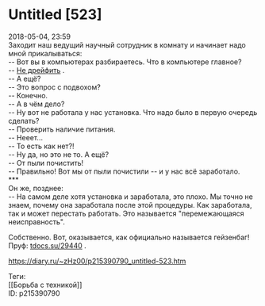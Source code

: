 Untitled [523]
===============

   
 2018-05-04, 23:59   
  Заходит наш ведущий научный сотрудник в комнату и начинает надо мной прикалываться:   
 -- Вот вы в компьютерах разбираетесь. Что в компьютере главное?   
 --  [Не дрейфить](http://anekdotov.net/anekdot/all/ntglvnvtnknbzdt.htm)  .   
 -- А ещё?   
 -- Это вопрос с подвохом?   
 -- Конечно.   
 -- А в чём дело?   
 -- Ну вот не работала у нас установка. Что надо было в первую очередь сделать?   
 -- Проверить наличие питания.   
 -- Нееет...   
 -- То есть как нет?!   
 -- Ну да, но это не то. А ещё?   
 -- От пыли почистить!   
 -- Правильно! Вот мы от пыли почистили -- и у нас всё заработало.   
 \*\*\*   
 Он же, позднее:   
 -- На самом деле хотя установка и заработала, это плохо. Мы точно не знаем, почему она заработала после этой процедуры. Как заработала, так и может перестать работать. Это называется "перемежающаяся неисправность".   
   
 Собственно. Вот, оказывается, как официально называется гейзенбаг! Пруф:  [tdocs.su/29440](http://tdocs.su/29440)  .   
    
 <https://diary.ru/~zHz00/p215390790_untitled-523.htm>   
   
 Теги:   
 [[Борьба с техникой]]   
 ID: p215390790